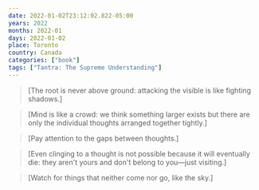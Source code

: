 ```yaml
---
date: 2022-01-02T23:12:02.822-05:00
years: 2022
months: 2022-01
days: 2022-01-02
place: Toronto
country: Canada
categories: ["book"]
tags: ["Tantra: The Supreme Understanding"]
---
```

> [The root is never above ground: attacking the visible is like fighting shadows.]

> [Mind is like a crowd: we think something larger exists but there are only the individual thoughts arranged together tightly.]

> [Pay attention to the gaps between thoughts.]

> [Even clinging to a thought is not possible because it will eventually die: they aren't yours and don't belong to you—just visiting.]

> [Watch for things that neither come nor go, like the sky.]
